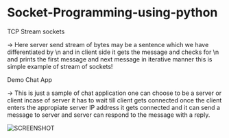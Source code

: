 ﻿# Socket-Programming-using-python

TCP Stream sockets

-> Here server send stream of bytes may be a sentence which we have differentiated by \n and in client side it gets the message and checks for \n and prints the first message and next message in iterative manner this is simple example of stream of sockets!

Demo Chat App

-> This is just a sample of chat application one can choose to be a server or client incase of server it has to wait till client gets connected once the client enters the appropiate server IP address it gets connected and it can send a message to server and server can respond to the message with a reply.

![SCREENSHOT](C:\Users\mohan\Downloads)
